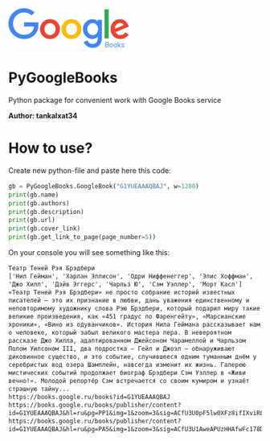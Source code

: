 <img src="https://github.com/tankalxat34/tankalxat34/raw/main/readme_content/icon_googlebooks.png"/>

# PyGoogleBooks
Python package for convenient work with Google Books service

**Author: tankalxat34**

# How to use?
Create new python-file and paste here this code:
```py
gb = PyGoogleBooks.GoogleBook("G1YUEAAAQBAJ", w=1280)
print(gb.name)
print(gb.authors)
print(gb.description)
print(gb.url)
print(gb.cover_link)
print(gb.get_link_to_page(page_number=5))
```

On your console you will see something like this:

```
Театр Теней Рэя Брэдбери
['Нил Гейман', 'Харлан Эллисон', 'Одри Ниффенеггер', 'Элис Хоффман', 'Джо Хилл', 'Дэйв Эггерс', 'Чарльз Ю', 'Сэм Уэллер', 'Морт Касл']
«Театр Теней Рэя Брэдбери» не просто собрание историй известных писателей – это их признание в любви, дань уважения единственному и неповторимому художнику слова Рэю Брэдбери, который подарил миру такие великие произведения, как «451 градус по Фаренгейту», «Марсианские хроники», «Вино из одуванчиков». История Нила Геймана рассказывает нам о человеке, который забыл великого мастера пера. В невероятном рассказе Джо Хилла, адаптированном Джейсоном Чарамеллой и Чарльзом Полом Уилсоном III, два подростка – Гейл и Джоэл – обнаруживают диковинное существо, и это событие, случившееся одним туманным днём у серебристых вод озера Шамплейн, навсегда изменит их жизнь. Галерею мистических событий продолжает биограф Брэдбери Сэм Уэллер в «Живи вечно!». Молодой репортёр Сэм встречается со своим кумиром и узнаёт страшную тайну...
https://books.google.ru/books?id=G1YUEAAAQBAJ
https://books.google.ru/books/publisher/content?id=G1YUEAAAQBAJ&hl=ru&pg=PP1&img=1&zoom=3&sig=ACfU3U0pF5lw0XFz8ifIXviRLY7TUPb9IA&w=1280
https://books.google.ru/books/publisher/content?id=G1YUEAAAQBAJ&hl=ru&pg=PA5&img=1&zoom=3&sig=ACfU3U1AweAPUzHHAfwFc178DohqUDQZwg&w=1280
```
